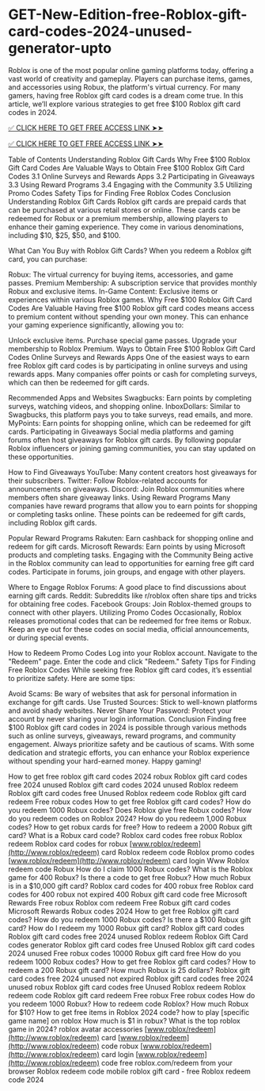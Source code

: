 # GET-New-Edition-free-Roblox-gift-card-codes-2024-unused-generator-upto
Roblox is one of the most popular online gaming platforms today, offering a vast world of creativity and gameplay. Players can purchase items, games, and accessories using Robux, the platform's virtual currency. For many gamers, having free Roblox gift card codes is a dream come true. In this article, we’ll explore various strategies to get free $100 Roblox gift card codes in 2024.

[✅ CLICK HERE TO GET FREE ACCESS LINK ➤➤](https://offerbot.xyz/all-games-gift-cards/)

[✅ CLICK HERE TO GET FREE ACCESS LINK ➤➤](https://offerbot.xyz/all-games-gift-cards/)

Table of Contents
Understanding Roblox Gift Cards
Why Free $100 Roblox Gift Card Codes Are Valuable
Ways to Obtain Free $100 Roblox Gift Card Codes
3.1 Online Surveys and Rewards Apps
3.2 Participating in Giveaways
3.3 Using Reward Programs
3.4 Engaging with the Community
3.5 Utilizing Promo Codes
Safety Tips for Finding Free Roblox Codes
Conclusion
Understanding Roblox Gift Cards
Roblox gift cards are prepaid cards that can be purchased at various retail stores or online. These cards can be redeemed for Robux or a premium membership, allowing players to enhance their gaming experience. They come in various denominations, including $10, $25, $50, and $100.

What Can You Buy with Roblox Gift Cards?
When you redeem a Roblox gift card, you can purchase:

Robux: The virtual currency for buying items, accessories, and game passes.
Premium Membership: A subscription service that provides monthly Robux and exclusive items.
In-Game Content: Exclusive items or experiences within various Roblox games.
Why Free $100 Roblox Gift Card Codes Are Valuable
Having free $100 Roblox gift card codes means access to premium content without spending your own money. This can enhance your gaming experience significantly, allowing you to:

Unlock exclusive items.
Purchase special game passes.
Upgrade your membership to Roblox Premium.
Ways to Obtain Free $100 Roblox Gift Card Codes
Online Surveys and Rewards Apps
One of the easiest ways to earn free Roblox gift card codes is by participating in online surveys and using rewards apps. Many companies offer points or cash for completing surveys, which can then be redeemed for gift cards.

Recommended Apps and Websites
Swagbucks: Earn points by completing surveys, watching videos, and shopping online.
InboxDollars: Similar to Swagbucks, this platform pays you to take surveys, read emails, and more.
MyPoints: Earn points for shopping online, which can be redeemed for gift cards.
Participating in Giveaways
Social media platforms and gaming forums often host giveaways for Roblox gift cards. By following popular Roblox influencers or joining gaming communities, you can stay updated on these opportunities.

How to Find Giveaways
YouTube: Many content creators host giveaways for their subscribers.
Twitter: Follow Roblox-related accounts for announcements on giveaways.
Discord: Join Roblox communities where members often share giveaway links.
Using Reward Programs
Many companies have reward programs that allow you to earn points for shopping or completing tasks online. These points can be redeemed for gift cards, including Roblox gift cards.

Popular Reward Programs
Rakuten: Earn cashback for shopping online and redeem for gift cards.
Microsoft Rewards: Earn points by using Microsoft products and completing tasks.
Engaging with the Community
Being active in the Roblox community can lead to opportunities for earning free gift card codes. Participate in forums, join groups, and engage with other players.

Where to Engage
Roblox Forums: A good place to find discussions about earning gift cards.
Reddit: Subreddits like r/roblox often share tips and tricks for obtaining free codes.
Facebook Groups: Join Roblox-themed groups to connect with other players.
Utilizing Promo Codes
Occasionally, Roblox releases promotional codes that can be redeemed for free items or Robux. Keep an eye out for these codes on social media, official announcements, or during special events.

How to Redeem Promo Codes
Log into your Roblox account.
Navigate to the "Redeem" page.
Enter the code and click "Redeem."
Safety Tips for Finding Free Roblox Codes
While seeking free Roblox gift card codes, it’s essential to prioritize safety. Here are some tips:

Avoid Scams: Be wary of websites that ask for personal information in exchange for gift cards.
Use Trusted Sources: Stick to well-known platforms and avoid shady websites.
Never Share Your Password: Protect your account by never sharing your login information.
Conclusion
Finding free $100 Roblox gift card codes in 2024 is possible through various methods such as online surveys, giveaways, reward programs, and community engagement. Always prioritize safety and be cautious of scams. With some dedication and strategic efforts, you can enhance your Roblox experience without spending your hard-earned money. Happy gaming!

How to get free roblox gift card codes 2024 robux Roblox gift card codes free 2024 unused Roblox gift card codes 2024 unused Roblox redeem Roblox gift card codes free Unused Roblox redeem code Roblox gift card redeem Free robux codes How to get free Roblox gift card codes? How do you redeem 1000 Robux codes? Does Roblox give free Robux codes? How do you redeem codes on Roblox 2024? How do you redeem 1,000 Robux codes? How to get robux cards for free? How to redeem a 2000 Robux gift card? What is a Robux card code? Roblox card codes free robux Roblox redeem Roblox card codes for robux [www.roblox/redeem](http://www.roblox/redeem) card Roblox redeem code Roblox promo codes [www.roblox/redeem](http://www.roblox/redeem) card login Www Roblox redeem code Robux How do I claim 1000 Robux codes? What is the Roblox game for 400 Robux? Is there a code to get free Robux? How much Robux is in a $10,000 gift card? Roblox card codes for 400 robux free Roblox card codes for 400 robux not expired 400 Robux gift card code free Microsoft Rewards Free robux Roblox com redeem Free Robux gift card codes Microsoft Rewards Robux codes 2024 How to get free Roblox gift card codes? How do you redeem 1000 Robux codes? Is there a $100 Robux gift card? How do I redeem my 1000 Robux gift card? Roblox gift card codes Roblox gift card codes free 2024 unused Roblox redeem Roblox Gift Card codes generator Roblox gift card codes free Unused Roblox gift card codes 2024 unused Free robux codes 10000 Robux gift card free How do you redeem 1000 Robux codes? How to get free Roblox gift card codes? How to redeem a 200 Robux gift card? How much Robux is 25 dollars? Roblox gift card codes free 2024 unused not expired Roblox gift card codes free 2024 unused robux Roblox gift card codes free Unused Roblox redeem Roblox redeem code Roblox gift card redeem Free robux Free robux codes How do you redeem 1000 Robux? How to redeem code Roblox? How much Robux for $10? How to get free items in Roblox 2024 code? how to play [specific game name] on roblox How much is $1 in robux? What is the top roblox game in 2024? roblox avatar accessories [www.roblox/redeem](http://www.roblox/redeem) card [www.roblox/redeem](http://www.roblox/redeem) code robux [www.roblox/redeem](http://www.roblox/redeem) card login [www.roblox/redeem](http://www.roblox/redeem) code free roblox.com/redeem from your browser Roblox redeem code mobile roblox gift card - free Roblox redeem code 2024
